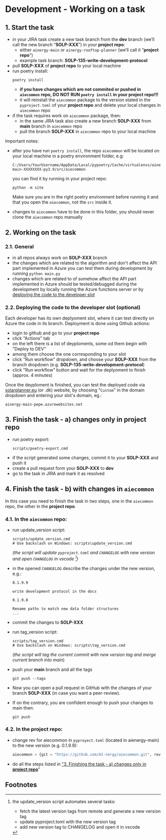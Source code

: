 # Development - Working on a task

## 1. Start the task

- in your JIRA task create a new task branch from the **dev** branch (we’ll call the new branch “**SOLP-XXX**”) in your **project repo**:  
    - either `ainergy-main` or `ainergy-rooftop-planner` (we’ll call it “**project repo**”)
    - example task branch: **SOLP-135-write-development-protocol**
- pull **SOLP-XXX** of **project repo** to your local machine
- run poetry install:
    ```
    poetry install
    ```
    - **if you have changes which are not commited or pushed in `aiecommon` repo, DO NOT RUN `poetry install` in your project repo!!!**
    - it will reinstall the `aiecommon` package to the version stated in the `pyproject.toml` of your **project repo** and delete your local changes in `aiecommon` repo
- if the task requires work on `aiecommon` package, then:
    - in the same JIRA task also create a new branch **SOLP-XXX** from **main** branch in `aiecommon` repo
    - pull the branch **SOLP-XXX** in `aiecommon` repo to your local machine
 
 Important notes:

- after you have run `poetry install`, the repo `aiecommon` will be located on your local machine in a poetry environment folder, e.g:
    ```
    C:/Users/YourUsername/AppData/Local/pypoetry/Cache/virtualenvs/ainergy-main-XXXXXXXX-py3.9/src/aiecommon
    ```
    you can find it by running in your project repo: 
    ```
    python -m site
    ```
    Make sure you are in the right poetry environment before running it and that you open the `aiecommon`, not the `src` inside it.

- changes to `aiecommon` have to be done in this folder, you should never clone the `aiecommon` repo manually


## 2. Working on the task

### 2.1. General

- in all repos always work on **SOLP-XXX** branch
- the changes which are related to the algorithm and don't affect the API part implemented in Azure you can test them during development by running `python main.py`
- changes which are related to of somehow affect the API part implemented in Azure should be tested/debugged during the development by locally running the Azure functions server or by 
[deploying the code to the developer slot](#deploying-the-code-to-the-developer-slot)

### 2.2. Deploying the code to the developer slot (optional)

Each developer has its own deplyoment slot, where it can test directly on Azure the code in its branch. Deployment is done using Github actions:

- login to github and go to your **project repo**
- click "Actions" tab
- on the left there is a list of deyploments, some od them begin with "Deploy to DEV"
- among them choose the one corresponding to your slot
- click "Run workflow" dropdown, and choose your **SOLP-XXX** from the branch dropdown (e.g. **SOLP-135-write-development-protocol**)
- click "Run workflow" button and wait for the deplyoment to finish (approx. 4 minutes)

Once the deyploment is finished, you can test the deployed code via [solarplanner.eu](https://solarplanner.eu) (or .dk) website, by choosing "`Custom`" in the domain dropdown and entering your slot's domain, eg.:

    ainergy-main-pepe.azurewebsites.net

## 3. Finish the task - a) changes only in **project repo**

- run poetry export:
    ```
    scripts/poetry-export.cmd
    ```
- if the script generated some changes, commit it to your **SOLP-XXX** and push it
- create a pull request form your **SOLP-XXX** to **dev**
- go to the task in JIRA and mark it as resolved

## 4. Finish the task - b) with changes in `aiecommon`

In this case you need to finish the task in two steps, one in the `aiecommon` repo, the other in the **project repo**.

### 4.1. In the `aiecommon` repo:

- run update_version script:
    ```
    scripts/update_version.cmd
    # Use backslash on Windows: scripts\update_version.cmd
    ```
    *(the script will update `pyproject.toml` and `CHANGELOG` with new version and open `CHANGELOG` in vscode [^1])*
- in the opened `CHANGELOG` describe the changes under the new version, e.g.:
    ```
    0.1.9.9
    
    write development protocol in the docs
    
    0.1.9.8

    Rename paths to match new data folder structures
    ...
    ```
- commit the changes to **SOLP-XXX**
- run tag_version script:
    ```
    scripts/tag_version.cmd
    # Use backslash on Windows: scripts\tag_version.cmd
    ```
    (*the script will tag the current commit with new version tag and merge current branch into main*) 

- push your **main** branch and all the tags
    ```
    git push --tags
    ```
- Now you can open a pull request in GitHub with the changes of your branch **SOLP-XXX** (in case you want a peer-review).
- If on the contrary, you are confident enough to push your changes to main then:
  ```
  git push
  ``` 

### 4.2. In the **project repo**:

- change rev for aiecommon in `pyproyect.toml` (located in aienergy-main) to the new version (e.g. 0.1.9.9):
    ```python
    aiecommon = {git = "https://github.com/AI-nergy/aiecommon.git", rev = "0.1.9.9", develop = true}
    ```
- do all the steps listed in ["3. Finishing the task - a) changes only in **project repo**](#3-finishing-the-task---a-changes-only-in-project-repo)"


## Footnotes

[^1]: the update_version script automates several tasks:
    - fetch the latest version tags from remote and generate a new version tag
    - update pyproject.toml with the new version tag
    - add new version tag to CHANGELOG and open it in vscode



[//]: <> ()
[//]: <> ()
[//]: <> (
    - check if there's a newer version of the package in the remote repo
        - this is done on your local machine by doing fetch, then checking the newest version tag
        - or by going to the `aiecommon` repo on github.com and checking the list of tags there 
    - if there's a newer version of the package, then merge **main** into your task branch to pick up that version changes
    - increase the version of the package, in `pyproject.toml`, e.g.:
        ```toml
        [tool.poetry]
        name = "aiecommon"
        version = "0.1.9.7"        ```
)
